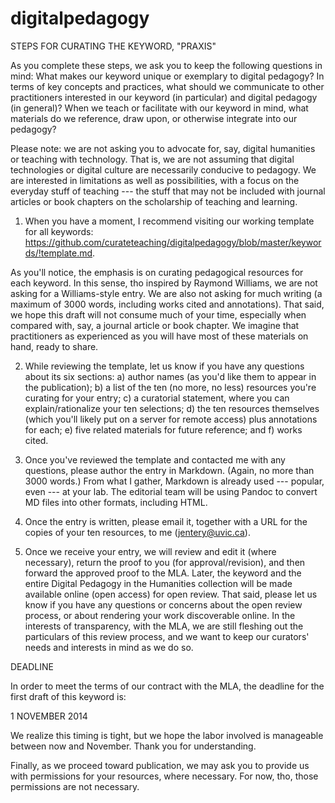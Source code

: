 digitalpedagogy
===============

STEPS FOR CURATING THE KEYWORD, "PRAXIS"

As you complete these steps, we ask you to keep the following questions in mind: What makes our keyword unique or exemplary to digital pedagogy? In terms of key concepts and practices, what should we communicate to other practitioners interested in our keyword (in particular) and digital pedagogy (in general)? When we teach or facilitate with our keyword in mind, what materials do we reference, draw upon, or otherwise integrate into our pedagogy?

Please note: we are not asking you to advocate for, say, digital humanities or teaching with technology. That is, we are not assuming that digital technologies or digital culture are necessarily conducive to pedagogy. We are interested in limitations as well as possibilities, with a focus on the everyday stuff of teaching --- the stuff that may not be included with journal articles or book chapters on the scholarship of teaching and learning.

1) When you have a moment, I recommend visiting our working template for all keywords: https://github.com/curateteaching/digitalpedagogy/blob/master/keywords/!template.md.

As you'll notice, the emphasis is on curating pedagogical resources for each keyword. In this sense, tho inspired by Raymond Williams, we are not asking for a Williams-style entry. We are also not asking for much writing (a maximum of 3000 words, including works cited and annotations). That said, we hope this draft will not consume much of your time, especially when compared with, say, a journal article or book chapter. We imagine that practitioners as experienced as you will have most of these materials on hand, ready to share.

2) While reviewing the template, let us know if you have any questions about its six sections: a) author names (as you'd like them to appear in the publication); b) a list of the ten (no more, no less) resources you're curating for your entry; c) a curatorial statement, where you can explain/rationalize your ten selections; d) the ten resources themselves (which you'll likely put on a server for remote access) plus annotations for each; e) five related materials for future reference; and f) works cited.

3) Once you've reviewed the template and contacted me with any questions, please author the entry in Markdown. (Again, no more than 3000 words.) From what I gather, Markdown is already used --- popular, even --- at your lab. The editorial team will be using Pandoc to convert MD files into other formats, including HTML.

4) Once the entry is written, please email it, together with a URL for the copies of your ten resources, to me (jentery@uvic.ca).

5) Once we receive your entry, we will review and edit it (where necessary), return the proof to you (for approval/revision), and then forward the approved proof to the MLA. Later, the keyword and the entire Digital Pedagogy in the Humanities collection will be made available online (open access) for open review. That said, please let us know if you have any questions or concerns about the open review process, or about rendering your work discoverable online. In the interests of transparency, with the MLA, we are still fleshing out the particulars of this review process, and we want to keep our curators' needs and interests in mind as we do so.

DEADLINE

In order to meet the terms of our contract with the MLA, the deadline for the first draft of this keyword is:

1 NOVEMBER 2014

We realize this timing is tight, but we hope the labor involved is manageable between now and November. Thank you for understanding.

Finally, as we proceed toward publication, we may ask you to provide us with permissions for your resources, where necessary. For now, tho, those permissions are not necessary.

